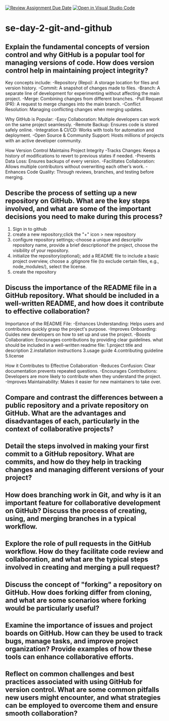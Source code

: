 [![Review Assignment Due Date](https://classroom.github.com/assets/deadline-readme-button-22041afd0340ce965d47ae6ef1cefeee28c7c493a6346c4f15d667ab976d596c.svg)](https://classroom.github.com/a/8wgCKhpZ)
[![Open in Visual Studio Code](https://classroom.github.com/assets/open-in-vscode-2e0aaae1b6195c2367325f4f02e2d04e9abb55f0b24a779b69b11b9e10269abc.svg)](https://classroom.github.com/online_ide?assignment_repo_id=18459159&assignment_repo_type=AssignmentRepo)
# se-day-2-git-and-github
## Explain the fundamental concepts of version control and why GitHub is a popular tool for managing versions of code. How does version control help in maintaining project integrity?
  Key concepts include:
    -Repository (Repo): A storage location for files and version history.
    -Commit: A snapshot of changes made to files.
    -Branch: A separate line of development for experimenting without affecting the main project.
    -Merge: Combining changes from different branches.
    -Pull Request (PR): A request to merge changes into the main branch.
    -Conflict Resolution: Managing conflicting changes when merging updates.

  Why GitHub is Popular:
    -Easy Collaboration: Multiple developers can work on the same project seamlessly.
    -Remote Backup: Ensures code is stored safely online.
    -Integration & CI/CD: Works with tools for automation and deployment.
    -Open Source & Community Support: Hosts millions of projects with an active developer community.

  How Version Control Maintains Project Integrity
    -Tracks Changes: Keeps a history of modifications to revert to previous states if needed.
    -Prevents Data Loss: Ensures backups of every version.
    -Facilitates Collaboration: Allows multiple contributors without overwriting each other’s work.
    -Enhances Code Quality: Through reviews, branches, and testing before merging.

## Describe the process of setting up a new repository on GitHub. What are the key steps involved, and what are some of the important decisions you need to make during this process?
  1. Sign in to github
  2. create a new repository;click the "+" icon > new repository
  3. configure repository settings;-choose a unique and descripitiv repository name, provide a brief descriptionof the project, choose the visibility of your repository.
  4. initialize the repository(optional); add a README file to include a basic project overview, choose a .gitignore file (to exclude certain files, e.g., node_modules/), select the license.
  5. create the repository

## Discuss the importance of the README file in a GitHub repository. What should be included in a well-written README, and how does it contribute to effective collaboration?
  Importance of the README File:
    -Enhances Understanding: Helps users and contributors quickly grasp the project's purpose.
    -Improves Onboarding: Guides new developers on how to set up and use the project.
    -Boosts Collaboration: Encourages contributions by providing clear guidelines.
what should be included in a well-written readme file:
  1.project title and description
  2.installation instructions
  3.usage guide
  4.contributing guideline
  5.license

How it Contributes to Effective Collaboration
    -Reduces Confusion: Clear documentation prevents repeated questions.
    -Encourages Contributions: Developers are more likely to contribute when they understand the project.
    -Improves Maintainability: Makes it easier for new maintainers to take over.


## Compare and contrast the differences between a public repository and a private repository on GitHub. What are the advantages and disadvantages of each, particularly in the context of collaborative projects?

## Detail the steps involved in making your first commit to a GitHub repository. What are commits, and how do they help in tracking changes and managing different versions of your project?

## How does branching work in Git, and why is it an important feature for collaborative development on GitHub? Discuss the process of creating, using, and merging branches in a typical workflow.

## Explore the role of pull requests in the GitHub workflow. How do they facilitate code review and collaboration, and what are the typical steps involved in creating and merging a pull request?

## Discuss the concept of "forking" a repository on GitHub. How does forking differ from cloning, and what are some scenarios where forking would be particularly useful?

## Examine the importance of issues and project boards on GitHub. How can they be used to track bugs, manage tasks, and improve project organization? Provide examples of how these tools can enhance collaborative efforts.

## Reflect on common challenges and best practices associated with using GitHub for version control. What are some common pitfalls new users might encounter, and what strategies can be employed to overcome them and ensure smooth collaboration?
